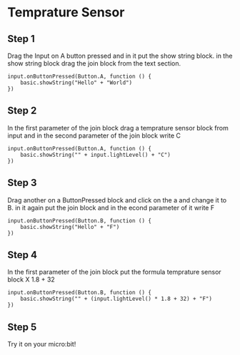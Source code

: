 # Temprature Sensor

## Step 1

Drag the Input on A button pressed and in it put the show string block.
in the show string block drag the join block from the text section.
```blocks
input.onButtonPressed(Button.A, function () {
    basic.showString("Hello" + "World")
})
```

## Step 2

In the first parameter of the join block drag a temprature sensor block from input and in the second parameter of the join block write C
```blocks
input.onButtonPressed(Button.A, function () {
    basic.showString("" + input.lightLevel() + "C")
})
```
## Step 3
Drag another on a ButtonPressed block and click on the a and change it to B. in it again put the join block and in the econd parameter of it write F
```blocks
input.onButtonPressed(Button.B, function () {
    basic.showString("Hello" + "F")
})
```
## Step 4
In the first parameter of the join block put the formula temprature sensor block X 1.8 + 32
```blocks
input.onButtonPressed(Button.B, function () {
    basic.showString("" + (input.lightLevel() * 1.8 + 32) + "F")
})
```
## Step 5
Try it on your micro:bit!